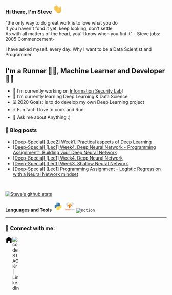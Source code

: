 ### Hi there, I'm Steve <img src="https://github.com/Steve-YJ/Steve-yj/blob/main/wave.gif" width="30px">
"the only way to do great work is to love what you do<br>
If you haven't fond it yet, keep looking, don't settle<br>
As with all matters of the heart, you'll know when you fint it" - Steve jobs: 2005 Commencement- <br>

I have asked myself. every day. Why I want to be a Data Scientist and Programmer. 
<br>

## I'm a Runner 🏃🏻, Machine Learner and Developer 👨‍💻
- 🔭 I’m currently working on [Information Security Lab][profile]!
- 🌱 I’m currently learning Deep Learning & Data Science
- ⌛️ 2020 Goals: is to do develop my own Deep Learning project
- ⚡ Fun fact: I love to cook and Run
- 💬 Ask me about Anything :)

### 📗 Blog posts
<!-- BLOG-POST-LIST:START -->
- [[Deep-Special] [Lec2] Week1. Practical aspects of Deep Learning](https://deepinsight.tistory.com/155)
- [[Deep-Special] [Lec1] Week4. Deep Neural Network - Programming Assignment1. Building your Deep Neural Network](https://deepinsight.tistory.com/154)
- [[Deep-Special] [Lec1] Week4. Deep Neural Network](https://deepinsight.tistory.com/153)
- [[Deep-Special] [Lec1] Week3. Shallow Neural Network](https://deepinsight.tistory.com/152)
- [[Deep-Special] [Lec1] Programming Assignment - Logistic Regression with a Neural Network mindset](https://deepinsight.tistory.com/151)
<!-- BLOG-POST-LIST:END -->
<br>

[![Steve's github stats](https://github-readme-stats.vercel.app/api?username=steve-yj&show_icons=true&theme=dark)](https://github.com/steve-yj/github-readme-stats)<br>

**Languages and Tools** 
<code><img alt="Python" src="https://raw.githubusercontent.com/github/explore/80688e429a7d4ef2fca1e82350fe8e3517d3494d/topics/python/python.png" width="32"></code>
<code><img alt="tensorflow" src="https://raw.githubusercontent.com/github/explore/80688e429a7d4ef2fca1e82350fe8e3517d3494d/topics/tensorflow/tensorflow.png" width="32"></code>
<code><img alt="notion" height="20" src="http://logovectordl.com/wp-content/uploads/2019/11/notion-labs-inc-logo-vector.png"></code>

---
### 📩 Connect with me:

[<img align="left" alt="deepinsight.tisroty.com" width="22px" src="https://github.com/iconic/open-iconic/blob/master/svg/home.svg" />][website]
[<img align="left" alt="codeSTACKr | LinkedIn" width="22px" src="https://cdn.jsdelivr.net/npm/simple-icons@v3/icons/linkedin.svg" />][linkedin]


[profile]: https://www.notion.so/youngjoenlee/Steve-Lee-s-Portfolio-1425acd960b541c8a48adf8bb712c67e
[website]: https://deepinsight.tistory.com/
[linkedin]: https://www.linkedin.com/in/youngjeon-lee-50b033196/